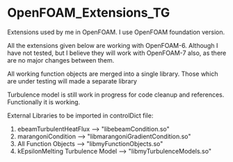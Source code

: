 # OpenFOAM_Extensions_TG
Extensions used by me in OpenFOAM. I use OpenFOAM foundation version.

All the extensions given below are working with OpenFOAM-6. Although I have not
tested, but I believe they will work with OpenFOAM-7 also, as there are no
major changes between them.

All working function objects are merged into a single library. 
Those which are under testing will made a separate library

Turbulence model is still work in progress for code cleanup and references.
Functionally it is working.

External Libraries to be imported in controlDict file:

1. ebeamTurbulentHeatFlux --> "libebeamCondition.so"
2. marangoniCondition --> "libmarangoniGradientCondition.so"
3. All Function Objects --> "libmyFunctionObjects.so"
4. kEpsilonMelting Turbulence Model --> "libmyTurbulenceModels.so"

